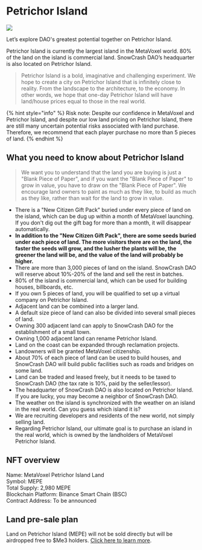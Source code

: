 # Petrichor Island

![](https://img.snowcrash.finance/site/docs-snowcrash-finance/MetaVoxel-Petrichor-Map-2500px.jpg)

Let’s explore DAO's greatest potential together on Petrichor Island.

Petrichor Island is currently the largest island in the MetaVoxel world. 80% of the land on the island is commercial land. SnowCrash DAO’s headquarter is also located on Petrichor Island.

> Petrichor Island is a bold, imaginative and challenging experiment. We hope to create a city on Petrichor Island that is infinitely close to reality. From the landscape to the architecture, to the economy. In other words, we hope that one-day Petrichor Island will have land/house prices equal to those in the real world.

{% hint style="info" %}
Risk note: Despite our confidence in MetaVoxel and Petrichor Island, and despite our low land pricing on Petrichor Island, there are still many uncertain potential risks associated with land purchase. Therefore, we recommend that each player purchase no more than 5 pieces of land.
{% endhint %}

## What you need to know about Petrichor Island

> We want you to understand that the land you are buying is just a "Blank Piece of Paper", and if you want the "Blank Piece of Paper" to grow in value, you have to draw on the "Blank Piece of Paper". We encourage land owners to paint as much as they like, to build as much as they like, rather than wait for the land to grow in value.

* There is a "New Citizen Gift Pack" buried under every piece of land on the island, which can be dug up within a month of MetaVoxel launching. If you don't dig out the gift bag for more than a month, it will disappear automatically.
* **In addition to the "New Citizen Gift Pack", there are some seeds buried under each piece of land. The more visitors there are on the land, the faster the seeds will grow, and the lusher the plants will be, the greener the land will be, and the value of the land will probably be higher.**
* There are more than 3,000 pieces of land on the island. SnowCrash DAO will reserve about 10%-20% of the land and sell the rest in batches.
* 80% of the island is commercial land, which can be used for building houses, billboards, etc.
* If you own 5 pieces of land, you will be qualified to set up a virtual company on Petrichor Island.
* Adjacent land can be combined into a larger land.
* A default size piece of land can also be divided into several small pieces of land.
* Owning 300 adjacent land can apply to SnowCrash DAO for the establishment of a small town.
* Owning 1,000 adjacent land can rename Petrichor Island.
* Land on the coast can be expanded through reclamation projects.
* Landowners will be granted MetaVoxel citizenship.
* About 70% of each piece of land can be used to build houses, and SnowCrash DAO will build public facilities such as roads and bridges on some land.
* Land can be traded and leased freely, but it needs to be taxed to SnowCrash DAO (the tax rate is 10%, paid by the seller/lessor).
* The headquarter of SnowCrash DAO is also located on Petrichor Island. If you are lucky, you may become a neighbor of SnowCrash DAO.
* The weather on the island is synchronized with the weather on an island in the real world. Can you guess which island it is?
* We are recruiting developers and residents of the new world, not simply selling land.
* Regarding Petrichor Island, our ultimate goal is to purchase an island in the real world, which is owned by the landholders of MetaVoxel Petrichor Island.

## NFT overview

Name: MetaVoxel Petrichor Island Land\
Symbol: MEPE\
Total Supply: 2,980 MEPE\
Blockchain Platform: Binance Smart Chain (BSC)\
Contract Address: To be announced

## Land pre-sale plan

Land on Petrichor Island (MEPE) will not be sold directly but will be airdropped free to $Me3 holders. [Click here to learn more](https://docs.snowcrash.finance/gameplay/virtual-company/meme-metavoxeldao).
